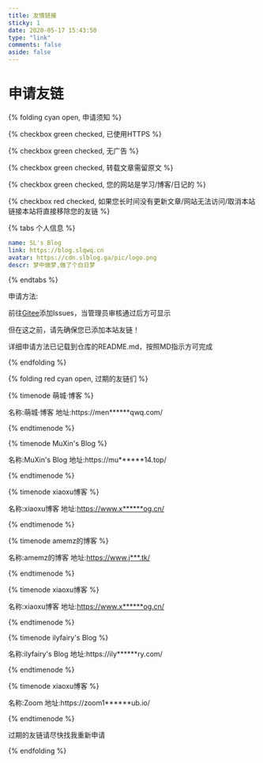 ```yaml
---
title: 友情链接
sticky: 1
date: 2020-05-17 15:43:50
type: "link"
comments: false
aside: false
---
```

<div id='friend1'></div>
<script src="https://cdn.jsdelivr.net/npm/jquery"></script>
<script>$(document).ready(function () {
    if(location.href.indexOf("#reloaded")==-1){
        location.href=location.href+"#reloaded";
        location.reload();
    }
})</script><script src='https://unpkg.com/butterfly-friend/dist/friend.min.js'></script>
<script>var obj = {
    // 容器选择器
    el: '#friend1',
    // gitee主人id
    owner: 'SLQWQ',
    // gitee仓库
    repo: 'Friends',
    // 排序方式
    direction_sort: 'asc',
    // 按标签排序
    sort_container: ['乐特大佬', 'N0ts大佬', 'Gitee友链'],
    // 标签描述
    labelDescr: {
      乐特大佬: "<span style='color:red;'>这可是乐特大佬专属的位置哦!!</span>",
      Nots大佬: "<span style='color:red;'>这可是Nots大佬专属的位置哦!!</span>",
      Gitee友链: "<span style='color:red;'>这些都是我的友链啦~</span>",
    }
  }
      //  1.1.0 版本之前
  try {
    btf.isJqueryLoad(function () {
      $('.flink').prepend("<div id='friend1'></div>")
      new Friend(obj)
    })
  } catch (error) {
    window.onload = function () {
      btf.isJqueryLoad(function () {
        $('.flink').prepend("<div id='friend1'></div>")
        new Friend(obj)
      })
    }
  }
  //  1.1.0 版本之后
    document.querySelector('.flink').insertAdjacentHTML('afterbegin',"<div id='friend1'></div>")
  new Friend(obj)
</script>

# 申请友链

{% folding cyan open, 申请须知 %}

{% checkbox green checked, 已使用HTTPS %}

{% checkbox green checked, 无广告 %}

{% checkbox green checked, 转载文章需留原文 %}

{% checkbox green checked, 您的网站是学习/博客/日记的 %}

{% checkbox red checked, 如果您长时间没有更新文章/网站无法访问/取消本站链接本站将直接移除您的友链 %}

{% tabs 个人信息 %}
<!-- tab -->
```yaml
name: SL's Blog
link: https://blog.slqwq.cn
avatar: https://cdn.slblog.ga/pic/logo.png
descr: 梦中做梦,做了个白日梦
```
<!-- endtab -->
{%  endtabs %}

申请方法:

前往[Gitee](https://gitee.com/slqwq/Friends)添加Issues，当管理员审核通过后方可显示

但在这之前，请先确保您已添加本站友链！

详细申请方法已记载到仓库的README.md，按照MD指示方可完成

{% endfolding %}



{% folding red cyan open, 过期的友链们 %}

{% timenode 萌城·博客 %}

名称:萌城·博客 地址:https://men******qwq.com/

{% endtimenode %}

{% timenode MuXin's Blog %}

名称:MuXin's Blog 地址:https://mu******14.top/

{% endtimenode %}

{% timenode xiaoxu博客 %}

名称:xiaoxu博客 地址:https://www.x******og.cn/

{% endtimenode %}

{% timenode amemz的博客 %}

名称:amemz的博客 地址:https://www.j***.tk/

{% endtimenode %}

{% timenode xiaoxu博客 %}

名称:xiaoxu博客 地址:https://www.x******og.cn/

{% endtimenode %}

{% timenode ilyfairy's Blog %}

名称:ilyfairy's Blog 地址:https://ily******ry.com/

{% endtimenode %}

{% timenode xiaoxu博客 %}

名称:Zoom 地址:https://zoom1******ub.io/

{% endtimenode %}

过期的友链请尽快找我重新申请

{% endfolding %}